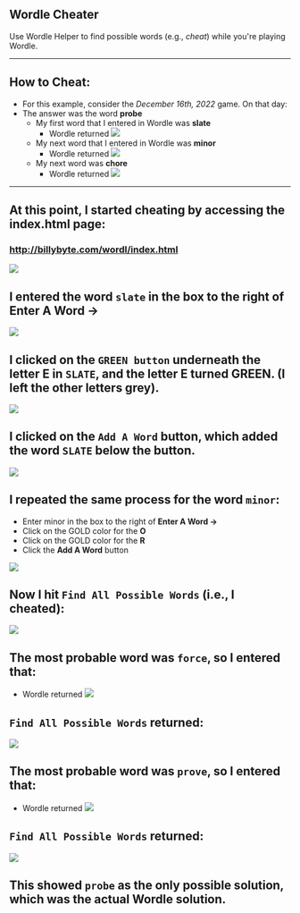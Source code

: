<!-- #region -->
## Wordle Cheater 
Use Wordle Helper to find possible words (e.g., *cheat*) while you're playing Wordle. 
___
## How to Cheat:
* For this example, consider the *December 16th, 2022* game.  On that day:
* The answer was the word **probe**
  * My first word that I entered in Wordle was **slate**
    * Wordle returned <img src="slate.png">
  * My next word that I entered in Wordle was **minor**
    * Wordle returned <img src="minor.png">
  * My next word was **chore**
    * Wordle returned <img src="chore.png">
___

## At this point, I started cheating by accessing the index.html page:
### http://billybyte.com/wordl/index.html


<img src="wordle_screen_0.png">
  
## I entered the word ```slate``` in the box to the right of **Enter A Word ->**
<img src="wordle_screen_1.png">

## I clicked on the ```GREEN button``` underneath the letter **E** in ```SLATE```, and the letter **E** turned GREEN.  (I left the other letters grey).
<img src="wordle_screen_2.png">

## I clicked on the ```Add A Word``` button, which added the word ```SLATE``` below the button.
<img src="wordle_screen_3.png">

## I repeated the same process for the word ```minor```:
* Enter minor in the box to the right of **Enter A Word ->**
* Click on the GOLD color for the **O**
* Click on the GOLD color for the **R**
* Click the **Add A Word** button
<img src="wordle_screen_4.png">  

## Now I hit ```Find All Possible Words``` (i.e., I cheated):
<img src="slate_minor_results.png">

## The most probable word was ```force```, so I entered that:
* Wordle returned <img src="force.png">


## ```Find All Possible Words``` returned:
<img src="slate_minor_force.png">

## The most probable word was ```prove```, so I entered that:
* Wordle returned <img src="prove.png">

## ```Find All Possible Words``` returned:
<img src="slate_minor_force_prove.png">

## This showed ```probe``` as the only possible solution, which was the actual Wordle solution.

<!-- #endregion -->

```python

```
